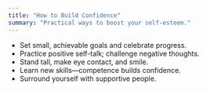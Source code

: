```yaml
---
title: "How to Build Confidence"
summary: "Practical ways to boost your self-esteem."
---
```


- Set small, achievable goals and celebrate progress.
- Practice positive self-talk; challenge negative thoughts.
- Stand tall, make eye contact, and smile.
- Learn new skills—competence builds confidence.
- Surround yourself with supportive people.
